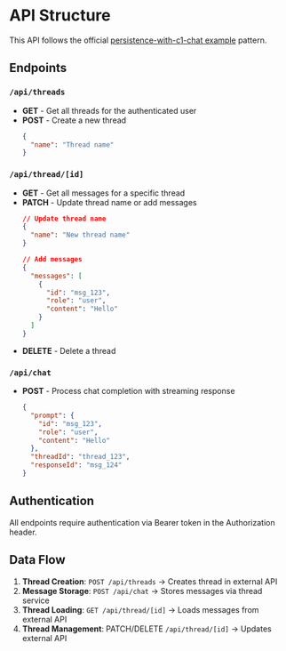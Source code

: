 # API Structure

This API follows the official [persistence-with-c1-chat example](https://github.com/thesysdev/examples/tree/main/persistence-with-c1-chat) pattern.

## Endpoints

### `/api/threads`
- **GET** - Get all threads for the authenticated user
- **POST** - Create a new thread
  ```json
  {
    "name": "Thread name"
  }
  ```

### `/api/thread/[id]`
- **GET** - Get all messages for a specific thread
- **PATCH** - Update thread name or add messages
  ```json
  // Update thread name
  {
    "name": "New thread name"
  }
  
  // Add messages
  {
    "messages": [
      {
        "id": "msg_123",
        "role": "user",
        "content": "Hello"
      }
    ]
  }
  ```
- **DELETE** - Delete a thread

### `/api/chat`
- **POST** - Process chat completion with streaming response
  ```json
  {
    "prompt": {
      "id": "msg_123",
      "role": "user", 
      "content": "Hello"
    },
    "threadId": "thread_123",
    "responseId": "msg_124"
  }
  ```

## Authentication

All endpoints require authentication via Bearer token in the Authorization header.

## Data Flow

1. **Thread Creation**: `POST /api/threads` → Creates thread in external API
2. **Message Storage**: `POST /api/chat` → Stores messages via thread service
3. **Thread Loading**: `GET /api/thread/[id]` → Loads messages from external API
4. **Thread Management**: PATCH/DELETE `/api/thread/[id]` → Updates external API 